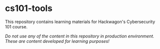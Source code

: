 # cs101-tools

This repository contains learning materials for Hackwagon's Cybersecurity 101 course.

_Do not use any of the content in this repository in production environment. These are content developed for learning purposes!_